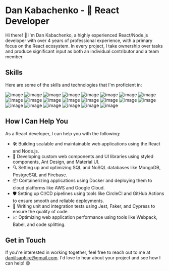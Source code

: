 # Dan Kabachenko - 🚀 React Developer

Hi there! 👋 I'm Dan Kabachenko, a highly experienced React/Node.js developer with over 4 years of professional experience, with a primary focus on the React ecosystem. In every project, I take ownership over tasks and produce significant input as both an individual contributor and a team member.

## Skills

Here are some of the skills and technologies that I'm proficient in:

![image](https://img.shields.io/badge/JavaScript-F7DF1E?style=for-the-badge&logo=javascript&logoColor=black) 
![image](https://img.shields.io/badge/TypeScript-007ACC?style=for-the-badge&logo=typescript&logoColor=white) 
![image](https://img.shields.io/badge/React-20232A?style=for-the-badge&logo=react&logoColor=61DAFB) 
![image](https://img.shields.io/badge/next.js-000000?style=for-the-badge&logo=nextdotjs&logoColor=white) 
![image](https://img.shields.io/badge/Redux-593D88?style=for-the-badge&logo=redux&logoColor=white) 
![image](https://img.shields.io/badge/Material%20UI-007FFF?style=for-the-badge&logo=mui&logoColor=white) 
![image](https://img.shields.io/badge/Ant%20Design-1890FF?style=for-the-badge&logo=antdesign&logoColor=white) 
![image](https://img.shields.io/badge/Chakra--UI-319795?style=for-the-badge&logo=chakra-ui&logoColor=white) 
![image](https://img.shields.io/badge/Tailwind_CSS-38B2AC?style=for-the-badge&logo=tailwind-css&logoColor=white) 
![image](https://img.shields.io/badge/styled--components-DB7093?style=for-the-badge&logo=styled-components&logoColor=white) 
![image](https://img.shields.io/badge/Node.js-339933?style=for-the-badge&logo=nodedotjs&logoColor=white) 
![image](https://img.shields.io/badge/Express.js-000000?style=for-the-badge&logo=express&logoColor=white) 
![image](https://img.shields.io/badge/Apollo%20GraphQL-311C87?&style=for-the-badge&logo=Apollo%20GraphQL&logoColor=white) 
![image](https://img.shields.io/badge/MongoDB-4EA94B?style=for-the-badge&logo=mongodb&logoColor=white) 
![image](https://img.shields.io/badge/PostgreSQL-316192?style=for-the-badge&logo=postgresql&logoColor=white) 
![image](https://img.shields.io/badge/firebase-ffca28?style=for-the-badge&logo=firebase&logoColor=black) 
![image](https://img.shields.io/badge/Jest-C21325?style=for-the-badge&logo=jest&logoColor=white) 
![image](https://img.shields.io/badge/Cypress-17202C?style=for-the-badge&logo=cypress&logoColor=white) 
![image](https://img.shields.io/badge/Docker-2CA5E0?style=for-the-badge&logo=docker&logoColor=white) 
![image](https://img.shields.io/badge/circleci-343434?style=for-the-badge&logo=circleci&logoColor=white) 
![image](https://img.shields.io/badge/GitHub_Actions-2088FF?style=for-the-badge&logo=github-actions&logoColor=white) 
![image](https://img.shields.io/badge/Google_Cloud-4285F4?style=for-the-badge&logo=google-cloud&logoColor=white) 

## How I Can Help You

As a React developer, I can help you with the following:

- 🛠️ Building scalable and maintainable web applications using the React and Node.js.
- 🎨 Developing custom web components and UI libraries using styled components, Ant Design, and Material UI.
- 🔍 Setting up and optimizing SQL and NoSQL databases like MongoDB, PostgreSQL and Firebase.
- 📦 Containerizing applications using Docker and deploying them to cloud platforms like AWS and Google Cloud.
- 🛡️ Setting up CI/CD pipelines using tools like CircleCI and GitHub Actions to ensure smooth and reliable deployments.
- 🧪 Writing unit and integration tests using Jest, Faker, and Cypress to ensure the quality of code.
- 📈 Optimizing web application performance using tools like Webpack, Babel, and code splitting.

## Get in Touch

If you're interested in working together, feel free to reach out to me at [daniilsaphire@gmail.com](mailto:daniilsaphire@gmail.com). I'd love to hear about your project and see how I can help! 😄
